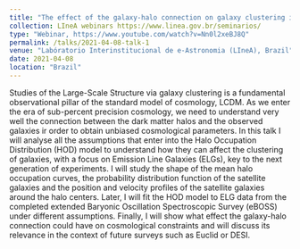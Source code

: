 ```yaml
---
title: "The effect of the galaxy-halo connection on galaxy clustering in the advent of stage-IV experiments"
collection: LIneA webinars https://www.linea.gov.br/seminarios/
type: "Webinar, https://www.youtube.com/watch?v=Nn0l2xeBJ8Q"
permalink: /talks/2021-04-08-talk-1
venue: "Labóratorio Interinstitucional de e-Astronomia (LIneA), Brazil"
date: 2021-04-08
location: "Brazil"
---
```


Studies of the Large-Scale Structure via galaxy clustering is a fundamental observational pillar of the standard model of cosmology, LCDM. As we enter the era of sub-percent precision cosmology, we need to understand very well the connection between the dark matter halos and the observed galaxies ir order to obtain unbiased cosmological parameters. In this talk I will analyse all the assumptions that enter into the Halo Occupation Distribution (HOD) model to understand how they can affect the clustering of galaxies, with a focus on Emission Line Galaxies (ELGs), key to the next generation of experiments. I will study the shape of the mean halo occupation curves, the probability distribution function of the satellite galaxies and the position and velocity profiles of the satellite galaxies around the halo centers. Later, I will fit the HOD model to ELG data from the completed extended Baryonic Oscillation Spectroscopic Survey (eBOSS) under different assumptions. Finally, I will show what effect the galaxy-halo connection could have on cosmological constraints and will discuss its relevance in the context of future surveys such as Euclid or DESI.
